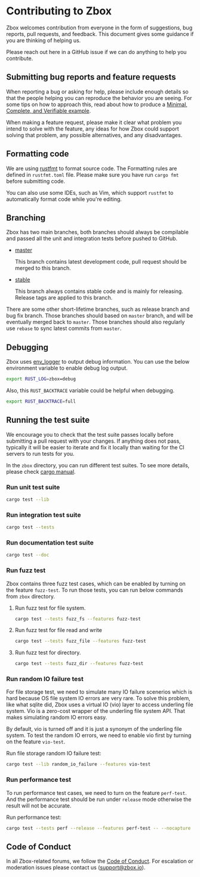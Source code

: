# Contributing to Zbox

Zbox welcomes contribution from everyone in the form of suggestions, bug
reports, pull requests, and feedback. This document gives some guidance if you
are thinking of helping us.

Please reach out here in a GitHub issue if we can do anything to help you
contribute.

## Submitting bug reports and feature requests

When reporting a bug or asking for help, please include enough details so that
the people helping you can reproduce the behavior you are seeing. For some tips
on how to approach this, read about how to produce a [Minimal, Complete, and
Verifiable example].

[Minimal, Complete, and Verifiable example]: https://stackoverflow.com/help/mcve

When making a feature request, please make it clear what problem you intend to
solve with the feature, any ideas for how Zbox could support solving that
problem, any possible alternatives, and any disadvantages.

## Formatting code

We are using [rustfmt](https://github.com/rust-lang-nursery/rustfmt) to format
source code. The Formatting rules are defined in `rustfmt.toml` file. Please
make sure you have run `cargo fmt` before submitting code.

You can also use some IDEs, such as Vim, which support `rustfmt` to
automatically format code while you're editing.

## Branching

Zbox has two main branches, both branches should always be compilable and
passed all the unit and integration tests before pushed to GitHub.

- [master](https://github.com/zboxfs/zbox/tree/master)

  This branch contains latest development code, pull request should be merged
  to this branch.

- [stable](https://github.com/zboxfs/zbox/tree/stable)

  This branch always contains stable code and is mainly for releasing. Release
  tags are applied to this branch.

There are some other short-lifetime branches, such as release branch and bug
fix branch. Those branches should based on `master` branch, and will be
eventually merged back to `master`. Those branches should also regularly use
`rebase` to sync latest commits from `master`.

## Debugging

Zbox uses [env_logger](https://crates.io/crates/env_logger) to output debug
information. You can use the below environment variable to enable debug log
output.

```bash
export RUST_LOG=zbox=debug
```

Also, this `RUST_BACKTRACE` variable could be helpful when debugging.

```bash
export RUST_BACKTRACE=full
```

## Running the test suite

We encourage you to check that the test suite passes locally before submitting a
pull request with your changes. If anything does not pass, typically it will be
easier to iterate and fix it locally than waiting for the CI servers to run
tests for you.

In the `zbox` directory, you can run different test suites. To see more
details, please check [cargo manual](http://doc.crates.io/guide.html).

### Run unit test suite

```bash
cargo test --lib
```

### Run integration test suite

```bash
cargo test --tests
```

### Run documentation test suite

```bash
cargo test --doc
```

### Run fuzz test

Zbox contains three fuzz test cases, which can be enabled by turning on the
feature `fuzz-test`. To run those tests, you can run below commands from `zbox`
directory.

1. Run fuzz test for file system.

   ```bash
   cargo test --tests fuzz_fs --features fuzz-test
   ```

2. Run fuzz test for file read and write

   ```bash
   cargo test --tests fuzz_file --features fuzz-test
   ```

3. Run fuzz test for directory.

   ```bash
   cargo test --tests fuzz_dir --features fuzz-test
   ```

### Run random IO failure test

For file storage test, we need to simulate many IO failure scenerios which is
hard because OS file system IO errors are very rare. To solve this problem,
like what sqlite did, Zbox uses a virtual IO (vio) layer to access underling
file system. Vio is a zero-cost wrapper of the underling file system API. That
makes simulating random IO errors easy.

By default, vio is turned off and it is just a synonym of the underling file
system. To test the random IO errors, we need to enable vio first by turning on
the feature `vio-test`.

Run file storage random IO failure test:

```bash
cargo test --lib random_io_failure --features vio-test
```

### Run performance test

To run performance test cases, we need to turn on the feature `perf-test`. And
the performance test should be run under `release` mode otherwise the result
will not be accurate.

Run performance test:

```bash
cargo test --tests perf --release --features perf-test -- --nocapture
```

## Code of Conduct

In all Zbox-related forums, we follow the [Code of Conduct](CODE_OF_CONDUCT.md).
For escalation or moderation issues please contact us (support@zbox.io).

